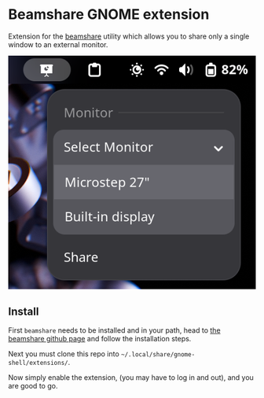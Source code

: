 # Beamshare GNOME extension

Extension for the [beamshare](https://github.com/RobbeDGreef/beamshare) utility which allows you to share only a single window to an external monitor.

![beamshare screenshot](screenshot.png)

## Install

First `beamshare` needs to be installed and in your path, head to [the beamshare github page](https://github.com/RobbeDGreef/beamshare) and follow the installation steps. 

Next you must clone this repo into `~/.local/share/gnome-shell/extensions/`.

Now simply enable the extension, (you may have to log in and out), and you are good to go.